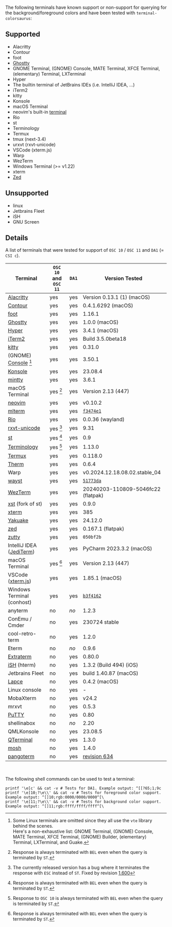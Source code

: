 The following terminals have known support or non-support for
querying for the background/foreground colors and have been tested
with `terminal-colorsaurus`:

## Supported
* Alacritty
* Contour
* foot
* [Ghostty]
* GNOME Terminal, (GNOME) Console, MATE Terminal, XFCE Terminal, (elementary) Terminal, LXTerminal
* Hyper
* The builtin terminal of JetBrains IDEs (i.e. IntelliJ IDEA, …)
* iTerm2
* kitty
* Konsole
* macOS Terminal
* neovim's built-in [terminal][nvim-terminal]
* Rio
* st
* Terminology
* Termux
* tmux (next-3.4)
* urxvt (rxvt-unicode)
* VSCode (xterm.js)
* Warp
* WezTerm
* Windows Terminal (>= v1.22)
* xterm
* [Zed](https://zed.dev)

## Unsupported
* linux
* Jetbrains Fleet
* iSH
* GNU Screen

## Details

A list of terminals that were tested for support of `OSC 10` / `OSC 11` and `DA1` (= `CSI c`).

| Terminal                   | `OSC 10` and `OSC 11` | `DA1` | Version Tested                     |
|----------------------------|-----------------------|-------|------------------------------------|
| [Alacritty]                | yes                   | yes   | Version 0.13.1 (1) (macOS)         |
| [Contour]                  | yes                   | yes   | 0.4.1.6292 (macOS)                 |
| [foot]                     | yes                   | yes   | 1.16.1                             |
| [Ghostty]                  | yes                   | yes   | 1.0.0 (macOS)                      |
| [Hyper]                    | yes                   | yes   | 3.4.1 (macOS)                      |
| [iTerm2]                   | yes                   | yes   | Build 3.5.0beta18                  |
| [kitty]                    | yes                   | yes   | 0.31.0                             |
| (GNOME) [Console] [^1]     | yes                   | yes   | 3.50.1                             |
| [Konsole]                  | yes                   | yes   | 23.08.4                            |
| [mintty]                   | yes                   | yes   | 3.6.1                              |
| macOS Terminal             | yes [^3]              | yes   | Version 2.13 (447)                 |
| [neovim][nvim-terminal]    | yes                   | yes   | v0.10.2                            |
| [mlterm]                   | yes                   | yes   | [`f3474e1`][mlterm-commit]         |
| [Rio]                      | yes                   | yes   | 0.0.36 (wayland)                   |
| [rxvt-unicode]             | yes [^2]              | yes   | 9.31                               |
| [st]                       | yes [^3]              | yes   | 0.9                                |
| [Terminology]              | yes [^4]              | yes   | 1.13.0                             |
| [Termux]                   | yes                   | yes   | 0.118.0                            |
| [Therm]                    | yes                   | yes   | 0.6.4                              |
| Warp                       | yes                   | yes   | v0.2024.12.18.08.02.stable\_04     |
| [wayst]                    | yes                   | yes   | [`51773da`][wayst-commit]          |
| [WezTerm]                  | yes                   | yes   | 20240203-110809-5046fc22 (flatpak) |
| [xst] (fork of st)         | yes                   | yes   | 0.9.0                              |
| [xterm]                    | yes                   | yes   | 385                                |
| [Yakuake]                  | yes                   | yes   | 24.12.0                            |
| [zed]                      | yes                   | yes   | 0.167.1 (flatpak)                  |
| [zutty]                    | yes                   | yes   | `050bf2b`                          |
| IntelliJ IDEA ([JediTerm]) | yes                   | yes   | PyCharm 2023.3.2 (macOS)           |
| macOS Terminal             | yes [^3]              | yes   | Version 2.13 (447)                 |
| VSCode ([xterm.js])        | yes                   | yes   | 1.85.1 (macOS)                     |
| Windows Terminal (conhost) | yes                   | yes   | [`b3f4162`][conhost-commit]        |
| anyterm                    | no                    | *no*  | 1.2.3                              |
| ConEmu / Cmder             | no                    | yes   | 230724 stable                      |
| cool-retro-term            | no                    | yes   | 1.2.0                              |
| Eterm                      | no                    | *no*  | 0.9.6                              |
| [Extraterm]                | no                    | yes   | 0.80.0                             |
| [iSH] (hterm)              | no                    | yes   | 1.3.2 (Build 494) (iOS)            |
| Jetbrains Fleet            | no                    | yes   | build 1.40.87 (macOS)              |
| [Lapce]                    | no                    | yes   | 0.4.2 (macOS)                      |
| Linux console              | no                    | yes   | -                                  |
| MobaXterm                  | no                    | yes   | v24.2                              |
| mrxvt                      | no                    | yes   | 0.5.3                              |
| [PuTTY]                    | no                    | yes   | 0.80                               |
| shellinabox                | no                    | *no*  | 2.20                               |
| QMLKonsole                 | no                    | yes   | 23.08.5                            |
| [QTerminal]                | no                    | yes   | 1.3.0                              |
| [mosh]                     | no                    | yes   | 1.4.0                              |
| [pangoterm]                | no                    | yes   | [revision 634][pangoterm-rev]      |

<br>

[^1]: Some Linux terminals are omitted since they all use the `vte` library behind the scenes. \
      Here's a non-exhaustive list: GNOME Terminal, (GNOME) Console, MATE Terminal, XFCE Terminal, (GNOME) Builder, (elementary) Terminal, LXTerminal, and Guake.
[^2]: The currently released version has a bug where it terminates the response with `ESC` instead of `ST`. Fixed by revision [1.600](http://cvs.schmorp.de/rxvt-unicode/src/command.C?revision=1.600&view=markup)
[^3]: Response is always terminated with `BEL` even when the query is terminated by `ST`.
[^4]: Response to `OSC 10` is always terminated with `BEL` even when the query is terminated by `ST`.

The following shell commands can be used to test a terminal:
```shell
printf '\e[c' && cat -v # Tests for DA1. Example output: ^[[?65;1;9c
printf '\e]10;?\e\\' && cat -v # Tests for foreground color support. Example output: ^[]10;rgb:0000/0000/0000^[\
printf '\e]11;?\e\\' && cat -v # Tests for background color support. Example output: ^[]11;rgb:ffff/ffff/ffff^[\
```

[Alacritty]: https://alacritty.org/
[anyterm]: https://anyterm.org/
[conhost-commit]: https://github.com/microsoft/terminal/commit/b3f41626b4d212da8ca7c08077b12c289f918c86
[Console]: https://apps.gnome.org/en-GB/Console/
[Contour]: https://contour-terminal.org/
[cool-retro-term]: https://github.com/Swordfish90/cool-retro-term
[Ghostty]: https://ghostty.org
[Extraterm]: https://extraterm.org
[foot]: https://codeberg.org/dnkl/foot
[Hyper]: https://hyper.is/
[iSH]: https://ish.app/
[iTerm2]: https://iterm2.com/
[JediTerm]: https://github.com/JetBrains/jediterm
[kitty]: https://sw.kovidgoyal.net/kitty/
[Konsole]: https://konsole.kde.org/
[Lapce]: https://lapce.dev/
[mintty]: https://mintty.github.io/
[nvim-terminal]: http://neovim.io/doc/user/terminal.html
[mlterm-commit]: https://github.com/arakiken/mlterm/commit/f3474e1eb6a97239b38869f0fba78ce3e6a8ad87
[mlterm]: https://mlterm.sourceforge.net/
[mosh]: https://mosh.org
[pangoterm-rev]: https://bazaar.launchpad.net/~leonerd/pangoterm/trunk/revision/634
[pangoterm]: http://www.leonerd.org.uk/code/pangoterm/
[PuTTY]: https://www.chiark.greenend.org.uk/~sgtatham/putty/
[QTerminal]: https://github.com/lxqt/qterminal
[Rio Terminal]: https://raphamorim.io/rio/
[Rio]: https://raphamorim.io/rio/
[rxvt-unicode]: http://software.schmorp.de/pkg/rxvt-unicode.html
[shellinabox]: https://github.com/shellinabox/shellinabox
[st]: https://st.suckless.org/
[Terminology]: http://www.enlightenment.org/
[Termux]: https://termux.dev/en/
[Therm]: https://github.com/trufae/Therm
[wayst]: https://github.com/91861/wayst
[wayst-commit]: https://github.com/91861/wayst/commit/51773da1817abb14f2b90635daf30aac0f1536b6
[WezTerm]: https://wezfurlong.org/wezterm/
[xst]: https://github.com/gnotclub/xst
[xterm.js]: https://xtermjs.org/
[xterm]: https://invisible-island.net/xterm/
[Yakuake]: https://apps.kde.org/en-gb/yakuake/
[zed]: https://zed.dev/
[zutty]: https://tomscii.sig7.se/zutty/

